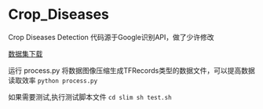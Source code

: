 # Crop_Diseases
Crop Diseases Detection
代码源于Google识别API，做了少许修改

[数据集下载](....)

运行 process.py 将数据图像压缩生成TFRecords类型的数据文件，可以提高数据读取效率
`
python process.py
`

如果需要测试,执行测试脚本文件
`
cd slim
sh test.sh
`
